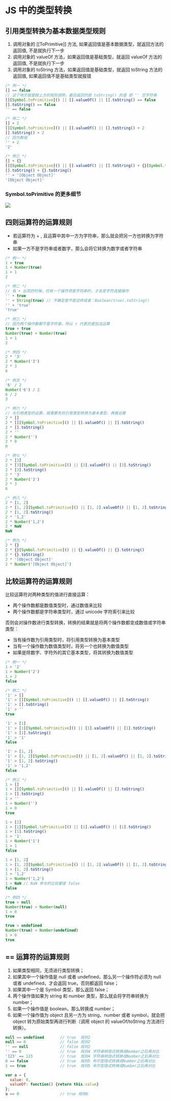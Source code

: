 # JS 中的类型转换

## 引用类型转换为基本数据类型规则

1. 调用对象的 [[ToPrimitive]] 方法, 如果返回值是基本数据类型，就返回方法的返回值, 不是就执行下一步
2. 调用对象的 valueOf 方法，如果返回值是基础类型，就返回 valueOf 方法的返回值, 不是就执行下一步
3. 调用对象的 toString 方法，如果返回值是基础类型，就返回 toString 方法的返回值, 如果返回值不是基础类型就报错


```js
/* 例一 */
[] == false
// 这个地方就是按上方的规则调用，最后返回的是 toString() 的值 即 '' 空字符串
[][Symbol.toPrimitive]() || [].valueOf() || [].toString() == false
[].toString() == false
'' == false

/* 例二 */
[] + 2
[][Symbol.toPrimitive]() || [].valueOf() || [].toString() + 2
[].toString() + 2
// 因为数组
'' + 2
'2'

/* 例三 */
[] + {}
[][Symbol.toPrimitive]() || [].valueOf() || [].toString() + {}[Symbol.toPrimitive]() || {}.valueOf() || {}.toString()
[].toString() + {}.toString()
'' + '[Object Object]'
'[Object Object]'
```

### Symbol.toPrimitive 的更多细节
![](类型转换_files/1.jpg)

## 四则运算符的运算规则

- 若运算符为 + , 且运算中其中一方为字符串，那么就会把另一方也转换为字符串
- 如果一方不是字符串或者数字，那么会将它转换为数字或者字符串

```js
/* 例一 */
1 + true
1 + Number(true)
1 + 1
2

/* 例二 */
// 有 + 出现的时候，仅有一个操作项是字符串时，才会是字符连接操作
'' + true
'' + String(true) // 不确定是不是这样或者：Boolean(true).toString()
'' + 'true'
'true'

/* 例三 */
// 因为两个操作数都不是字符串，所以 + 代表的是加法运算
true + true
Number(true) + Number(true)
1 + 1
2

/* 例四 */
2 * '3'
2 * Number('3')
2 * 3
6

/* 例五 */
'6' / 2
Number('6') / 2
6 / 2
3

/* 例六 */
// 与引用类型的运算，就需要先将引用类型转换为基本类型，再做运算
2 * []
2 * [][Symbol.toPrimitive]() || [].valueOf() || [].toString()
2 * [].toString()
2 * ''
2 * Number('')
2 * 0
0

/* 例七 */
2 * [3]
2 * [3][Symbol.toPrimitive]() || [3].valueOf() || [3].toString()
2 * [3].toString()
2 * '3'
2 * Number('3')
2 * 3
6

/* 例八 */
2 * [1, 2]
2 * [1, 2][Symbol.toPrimitive]() || [1, 2].valueOf() || [1, 2].toString()
2 * [1, 2].toString()
2 * '1,2'
2 * Number('1,2')
2 * NaN
NaN

/* 例九 */
2 * {}
2 * {}[Symbol.toPrimitive]() || {}.valueOf() || {}.toString()
2 * {}.toString()
2 * '[Object Object]'
2 * Number('[Object Object]')
```

## 比较运算符的运算规则

比较运算符对两种类型的值进行直接运算：
- 两个操作数都是数值类型时，通过数值来比较
- 两个操作数都是字符串类型时，通过 unicode 字符索引来比较

否则会对操作数进行类型转换，转换的结果就是将两个操作数都变成数值或字符串类型：
- 当有操作数为引用类型时，将引用类型转换为基本类型
- 当有一个操作数为数值类型时，将另一个也转换为数值类型
- 如果是除数字、字符外的其它基本类型，将其转换为数值类型

```js
/* 例一 */
1 > '2'
1 > Number('2')
1 > 2
false

/* 例二 */
'1' > []
'1' > [][Symbol.toPrimitive]() || [].valueOf() || [].toString()
'1' > [].toString()
'1' > ''
true

'1' > [1]
'1' > [1][Symbol.toPrimitive]() || [1].valueOf() || [1].toString()
'1' > [1].toString()
'1' > '1'
false

'1' > [1, 2]
'1' > [1, 2][Symbol.toPrimitive]() || [1, 2].valueOf() || [1, 2].toString()
'1' > [1, 2].toString()
'1' > '1,2'
false

/* 例三 */
1 > []
1 > [][Symbol.toPrimitive]() || [].valueOf() || [].toString()
1 > [].toString()
1 > ''
1 > Number('')
1 > 0
true

1 > [1]
1 > [1][Symbol.toPrimitive]() || [1].valueOf() || [1].toString()
1 > [1].toString()
1 > '1'
1 > Number('1')
1 > 1
false

1 > [1, 2]
1 > [1, 2][Symbol.toPrimitive]() || [1, 2].valueOf() || [1, 2].toString()
1 > [1, 2].toString()
1 > '1,2'
1 > Number('1,2')
1 > NaN // NaN 参与的比较都是 false
false

/* 例四 */
true > null
Number(true) > Number(null)
1 > 0
true

true > undefined
Number(true) > Number(undefined)
1 > 0
true

```

## == 运算符的运算规则

1. 如果类型相同，无须进行类型转换；
2. 如果其中一个操作值是 null 或者 undefined，那么另一个操作符必须为 null 或者 undefined，才会返回 true，否则都返回 false；
3. 如果其中一个是 Symbol 类型，那么返回 false；
4. 两个操作值如果为 string 和 number 类型，那么就会将字符串转换为 number；
5. 如果一个操作值是 boolean，那么转换成 number；
6. 如果一个操作值为 object 且另一方为 string、number 或者 symbol，就会把 object 转为原始类型再进行判断（调用 object 的 valueOf/toString 方法进行转换）。

```js
null == undefined       // true  规则2
null == 0               // false 规则2
'' == null              // false 规则2
'' == 0                 // true  规则4 字符串转隐式转换成Number之后再对比
'123' == 123            // true  规则4 字符串转隐式转换成Number之后再对比
0 == false              // true  规则5 布尔型隐式转换成Number之后再对比
1 == true               // true  规则5 布尔型隐式转换成Number之后再对比

var a = {
  value: 0,
  valueOf: function() {return this.value}
};
a == 0					// true 规则6

```